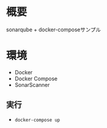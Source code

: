 # 概要

sonarqube + docker-composeサンプル

# 環境

* Docker
* Docker Compose 
* SonarScanner

## 実行

* `docker-compose up`
